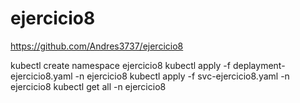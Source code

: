 # ejercicio8
https://github.com/Andres3737/ejercicio8

kubectl create namespace ejercicio8
kubectl apply -f deplayment-ejercicio8.yaml -n ejercicio8
kubectl apply -f svc-ejercicio8.yaml -n ejercicio8
kubectl get all -n ejercicio8
